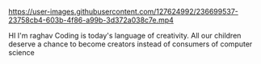 

https://user-images.githubusercontent.com/127624992/236699537-23758cb4-603b-4f86-a99b-3d372a038c7e.mp4

HI I'm raghav
Coding is today's language of creativity. All our children deserve a chance to become creators instead of consumers of computer science
